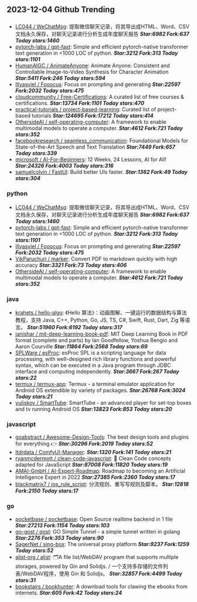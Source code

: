 ## 2023-12-04 Github Trending

### 
* [LC044 / WeChatMsg](https://github.com/LC044/WeChatMsg): 提取微信聊天记录，将其导出成HTML、Word、CSV文档永久保存，对聊天记录进行分析生成年度聊天报告 ***Star:6982 Fork:637 Today stars:1460***
* [pytorch-labs / gpt-fast](https://github.com/pytorch-labs/gpt-fast): Simple and efficient pytorch-native transformer text generation in <1000 LOC of python. ***Star:3212 Fork:313 Today stars:1101***
* [HumanAIGC / AnimateAnyone](https://github.com/HumanAIGC/AnimateAnyone): Animate Anyone: Consistent and Controllable Image-to-Video Synthesis for Character Animation ***Star:5411 Fork:246 Today stars:594***
* [lllyasviel / Fooocus](https://github.com/lllyasviel/Fooocus): Focus on prompting and generating ***Star:22597 Fork:2032 Today stars:475***
* [cloudcommunity / Free-Certifications](https://github.com/cloudcommunity/Free-Certifications): A curated list of free courses & certifications. ***Star:13734 Fork:1101 Today stars:470***
* [practical-tutorials / project-based-learning](https://github.com/practical-tutorials/project-based-learning): Curated list of project-based tutorials ***Star:124695 Fork:17212 Today stars:414***
* [OthersideAI / self-operating-computer](https://github.com/OthersideAI/self-operating-computer): A framework to enable multimodal models to operate a computer. ***Star:4612 Fork:721 Today stars:352***
* [facebookresearch / seamless_communication](https://github.com/facebookresearch/seamless_communication): Foundational Models for State-of-the-Art Speech and Text Translation ***Star:7449 Fork:657 Today stars:339***
* [microsoft / AI-For-Beginners](https://github.com/microsoft/AI-For-Beginners): 12 Weeks, 24 Lessons, AI for All! ***Star:24326 Fork:4003 Today stars:316***
* [samuelcolvin / FastUI](https://github.com/samuelcolvin/FastUI): Build better UIs faster. ***Star:1362 Fork:49 Today stars:304***

### python
* [LC044 / WeChatMsg](https://github.com/LC044/WeChatMsg): 提取微信聊天记录，将其导出成HTML、Word、CSV文档永久保存，对聊天记录进行分析生成年度聊天报告 ***Star:6982 Fork:637 Today stars:1460***
* [pytorch-labs / gpt-fast](https://github.com/pytorch-labs/gpt-fast): Simple and efficient pytorch-native transformer text generation in <1000 LOC of python. ***Star:3212 Fork:313 Today stars:1101***
* [lllyasviel / Fooocus](https://github.com/lllyasviel/Fooocus): Focus on prompting and generating ***Star:22597 Fork:2032 Today stars:475***
* [VikParuchuri / marker](https://github.com/VikParuchuri/marker): Convert PDF to markdown quickly with high accuracy ***Star:3321 Fork:73 Today stars:406***
* [OthersideAI / self-operating-computer](https://github.com/OthersideAI/self-operating-computer): A framework to enable multimodal models to operate a computer. ***Star:4612 Fork:721 Today stars:352***

### java
* [krahets / hello-algo](https://github.com/krahets/hello-algo): 《Hello 算法》：动画图解、一键运行的数据结构与算法教程，支持 Java, C++, Python, Go, JS, TS, C#, Swift, Rust, Dart, Zig 等语言。 ***Star:51960 Fork:6192 Today stars:317***
* [janishar / mit-deep-learning-book-pdf](https://github.com/janishar/mit-deep-learning-book-pdf): MIT Deep Learning Book in PDF format (complete and parts) by Ian Goodfellow, Yoshua Bengio and Aaron Courville ***Star:11864 Fork:2568 Today stars:69***
* [SPLWare / esProc](https://github.com/SPLWare/esProc): esProc SPL is a scripting language for data processing, with well-designed rich library functions and powerful syntax, which can be executed in a Java program through JDBC interface and computing independently. ***Star:3667 Fork:267 Today stars:22***
* [termux / termux-app](https://github.com/termux/termux-app): Termux - a terminal emulator application for Android OS extendible by variety of packages. ***Star:26768 Fork:3024 Today stars:21***
* [yuliskov / SmartTube](https://github.com/yuliskov/SmartTube): SmartTube - an advanced player for set-top boxes and tv running Android OS ***Star:13823 Fork:853 Today stars:20***

### javascript
* [goabstract / Awesome-Design-Tools](https://github.com/goabstract/Awesome-Design-Tools): The best design tools and plugins for everything 👉 ***Star:30296 Fork:2019 Today stars:52***
* [ltdrdata / ComfyUI-Manager](https://github.com/ltdrdata/ComfyUI-Manager):  ***Star:1320 Fork:141 Today stars:21***
* [ryanmcdermott / clean-code-javascript](https://github.com/ryanmcdermott/clean-code-javascript): 🛁 Clean Code concepts adapted for JavaScript ***Star:87008 Fork:11820 Today stars:19***
* [AMAI-GmbH / AI-Expert-Roadmap](https://github.com/AMAI-GmbH/AI-Expert-Roadmap): Roadmap to becoming an Artificial Intelligence Expert in 2022 ***Star:27385 Fork:2360 Today stars:17***
* [blackmatrix7 / ios_rule_script](https://github.com/blackmatrix7/ios_rule_script): 分流规则、重写写规则及脚本。 ***Star:12818 Fork:2150 Today stars:17***

### go
* [pocketbase / pocketbase](https://github.com/pocketbase/pocketbase): Open Source realtime backend in 1 file ***Star:27213 Fork:1154 Today stars:103***
* [go-gost / gost](https://github.com/go-gost/gost): GO Simple Tunnel - a simple tunnel written in golang ***Star:2276 Fork:353 Today stars:90***
* [SagerNet / sing-box](https://github.com/SagerNet/sing-box): The universal proxy platform ***Star:9237 Fork:1259 Today stars:52***
* [alist-org / alist](https://github.com/alist-org/alist): 🗂️A file list/WebDAV program that supports multiple storages, powered by Gin and Solidjs. / 一个支持多存储的文件列表/WebDAV程序，使用 Gin 和 Solidjs。 ***Star:32857 Fork:4499 Today stars:31***
* [bookstairs / bookhunter](https://github.com/bookstairs/bookhunter): A download tools for clawing the ebooks from internets. ***Star:605 Fork:42 Today stars:24***
